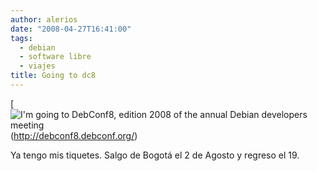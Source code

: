 ```yaml
---
author: alerios
date: "2008-04-27T16:41:00"
tags:
  - debian
  - software libre
  - viajes
title: Going to dc8
---
```


[  
![I'm going to DebConf8, edition 2008 of the annual Debian developers
meeting](/images/2008/04/debconf8-going-to.png) (http://debconf8.debconf.org/)

Ya tengo mis tiquetes. Salgo de Bogotá el 2 de Agosto y regreso el 19.
